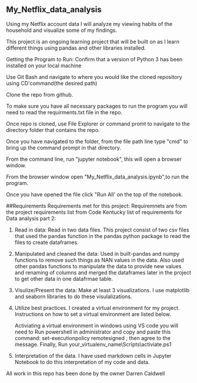 ## My_Netflix_data_analysis
Using my Netflix account data I will analyze my viewing habits of the household and visualize some of my findings.



 This project is an ongoing learning project that will be built on as I learn different things using pandas and other libraries installed.

Getting the Program to Run:
Confirm that a version of Python 3 has been installed on your local machine

Use Git Bash and navigate to where you would like the cloned repository using CD'command(the desired path)

Clone the repo from github.

To make sure you have all necessary packages to run the program you will need to read the requirments.txt file in the repo.

Once repo is cloned, use File Explorer or command promt to navigate to the directory folder that contains the repo.

Once you have navigated to the folder, from the file path line type "cmd" to bring up the command prompt in that directory.

From the command line, run "jupyter notebook", this will open a browser window.

From the browser window open "My_Netflix_data_analysis.ipynb",to run the program.

Once you have opened the file click "Run All' on the top of the notebook.

##Requirements
                                 Requirements met for this project:
Requiremnets are from the project requirements list from Code Kentucky list of requirements for Data analysis part 2:

1. Read in data: Read in two data files. This project consist of two csv files that used the pandas function in the pandas python package to   read the files to create dataframes.

2. Manipulated and cleaned the data: Used in built-pandas and numpy functions to remove such things as NAN values in the data. Also used other pandas functions to manipulate the data to provide new values and renaming of columns and merged the dataframes later in the project to get other data in one datafrmae table.

3. Visulize/Present the data: Make at least 3 visualizations. I use matplotlib and seaborn libraries to do these visulalizations. 

4. Utilize best practices.  I created a virtual environment for my project.  Instructions on how to set a virtual environment are listed below.

    Activiating a virtual environment in windows using VS code you will need to Run powershell in administrator and copy and paste this command: set-executionpolicy remotesigned ; then agree to the message.  Finally, Run your_virtualenv_name\Scripts\activiate.ps1

5. Interpretation of the data. I have used markdown cells in Jupyter Notebook to do this interpretation of my code and data.

All work in this repo has been done by the owner Darren Caldwell 
